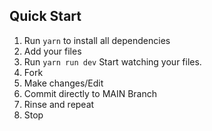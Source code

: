 ## Quick Start
1. Run `yarn` to install all dependencies
2. Add your files
3. Run `yarn run dev` Start watching your files. 
4. Fork
5. Make changes/Edit
6. Commit directly to MAIN Branch 
7. Rinse and repeat
8. Stop
